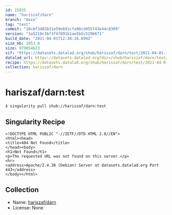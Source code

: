 ```yaml
---
id: 15835
name: "hariszaf/darn"
branch: "main"
tag: "test"
commit: "10c6f3d82b31e59e691cfa90cd455f43e44c8309"
version: "3a5210c3b73f4f891b1ae5b5c5296671"
build_date: "2021-04-01T12:38:16.699Z"
size_mb: 2053.0
size: 979054623
sif: "https://datasets.datalad.org/shub/hariszaf/darn/test/2021-04-01-10c6f3d8-3a5210c3/3a5210c3b73f4f891b1ae5b5c5296671.sif"
datalad_url: https://datasets.datalad.org?dir=/shub/hariszaf/darn/test/2021-04-01-10c6f3d8-3a5210c3/
recipe: https://datasets.datalad.org/shub/hariszaf/darn/test/2021-04-01-10c6f3d8-3a5210c3/Singularity
collection: hariszaf/darn
---
```


# hariszaf/darn:test

```bash
$ singularity pull shub://hariszaf/darn:test
```

## Singularity Recipe

```singularity
<!DOCTYPE HTML PUBLIC "-//IETF//DTD HTML 2.0//EN">
<html><head>
<title>404 Not Found</title>
</head><body>
<h1>Not Found</h1>
<p>The requested URL was not found on this server.</p>
<hr>
<address>Apache/2.4.38 (Debian) Server at datasets.datalad.org Port 443</address>
</body></html>
```

## Collection

 - Name: [hariszaf/darn](https://github.com/hariszaf/darn)
 - License: None

